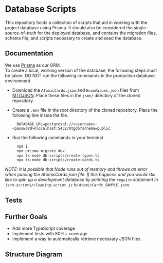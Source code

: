 # Database Scripts
<!-- Enter a description for the repository -->

This repository holds a collection of scripts that aid in working with the project database using Prisma. It should also be considered the single-source-of-truth for the deployed database, and contains the migration files, schema file, and scripts necessary to create and seed the database.

## Documentation
<!-- What does this repository do? Is there anything the user needs to do? Is there an end-user? -->

We use [Prisma](https://www.prisma.io/) as our ORM.  
To create a local, working version of the database, the following steps must be taken. DO NOT run the following commands in the production database environment.

- Download the `AtomicCards.json` and `EnumValues.json` files from [MTGJSON](https://mtgjson.com/downloads/all-files/). Place these files in the `json/` directory of the cloned repository.
- Create a `.env` file in the root directory of the cloned repository. Place the following line inside the file.
  
  ```
    DATABASE_URL=postgresql://<username>:<password>@localhost:5432/mtgdb?schema=public
  ```

- Run the following commands in your terminal

  ```bash
    npm i
    npx prisma migrate dev
    npx ts-node db-scripts/create-types.ts
    npx ts-node db-scripts/create-cards.ts
  ```

_NOTE: It is possible that Node runs out of memory and throws an error when parsing the AtomicCards.json file. If this happens and you would still like to spin up a development database by pointing the `require` statement in `json-scripts/cleaning-script.js` to `AtomicCards_SAMPLE.json`._

## Tests
<!-- Are there any tests? How was it tested? -->

## Further Goals
<!-- Any further goals -->
- Add more TypeScript coverage
- Implement tests with 80%+ coverage
- Implement a way to automatically retrieve necessary JSON files.

## Structure Diagram
<!-- Is there a diagram for this project? Should there be one? -->

<!-- Delete any headings that are unused -->